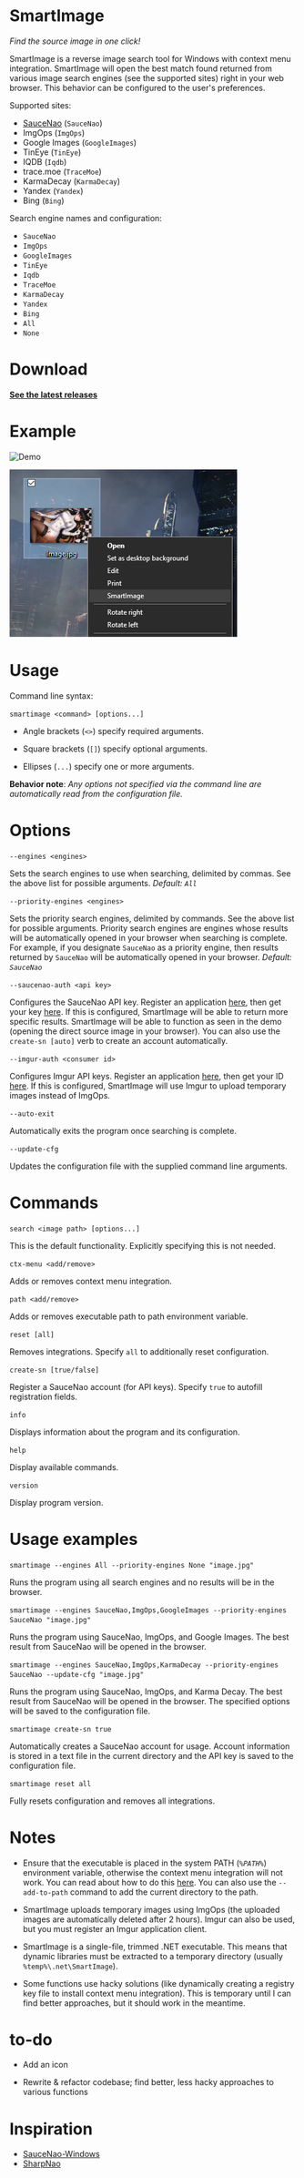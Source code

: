 # SmartImage

*Find the source image in one click!*

SmartImage is a reverse image search tool for Windows with context menu integration. SmartImage will open the best match found returned from various image search engines (see the supported sites) right in your web browser. This behavior can be configured to the user's preferences.

Supported sites:

- [SauceNao](https://saucenao.com/) (`SauceNao`)
- ImgOps (`ImgOps`)
- Google Images (`GoogleImages`)
- TinEye (`TinEye`)
- IQDB (`Iqdb`)
- trace.moe (`TraceMoe`)
- KarmaDecay (`KarmaDecay`)
- Yandex (`Yandex`)
- Bing (`Bing`)

Search engine names and configuration:

- `SauceNao`
- `ImgOps`
- `GoogleImages`
- `TinEye`
- `Iqdb`
- `TraceMoe`
- `KarmaDecay`
- `Yandex`
- `Bing`
- `All`
- `None`

# Download

**[See the latest releases](https://github.com/Decimation/SmartImage/releases)**

# Example

![Demo](https://github.com/Decimation/SmartImage/raw/master/Demo.gif)

![Context menu image](https://github.com/Decimation/SmartImage/blob/master/Context%20menu%20integration.png)


# Usage

Command line syntax:

`smartimage <command> [options...]`

- Angle brackets (`<>`) specify required arguments.

- Square brackets (`[]`) specify optional arguments. 

- Ellipses (`...`) specify one or more arguments.

**Behavior note**: *Any options not specified via the command line are automatically read from the configuration file.*

# Options

`--engines <engines>`

Sets the search engines to use when searching, delimited by commas. See the above list for possible arguments. 
*Default: `All`*

`--priority-engines <engines>`

Sets the priority search engines, delimited by commands. See the above list for possible arguments. Priority search engines are engines whose results will be automatically opened in your browser when searching is complete. For example, if you designate `SauceNao` as a priority engine, then results returned by
`SauceNao` will be automatically opened in your browser. *Default: `SauceNao`*

`--saucenao-auth <api key>`

Configures the SauceNao API key. Register an application [here](https://saucenao.com/user.php), then get your key [here](https://saucenao.com/user.php?page=search-api). If this is configured, SmartImage will be able to return more specific results. SmartImage will be able to function as seen in the demo (opening the direct source image in your browser). You can also use the
`create-sn [auto]` verb to create an account automatically. 

`--imgur-auth <consumer id>`

Configures Imgur API keys. Register an application [here](https://api.imgur.com/oauth2/addclient), then get your ID [here](https://imgur.com/account/settings/apps). If this is configured, SmartImage will use Imgur to upload temporary images instead of ImgOps.

`--auto-exit`

Automatically exits the program once searching is complete.

`--update-cfg`

Updates the configuration file with the supplied command line arguments.



# Commands

`search <image path> [options...]`

This is the default functionality. Explicitly specifying this is not needed.

`ctx-menu <add/remove>`

Adds or removes context menu integration.

`path <add/remove>`

Adds or removes executable path to path environment variable.

`reset [all]`

Removes integrations. Specify `all` to additionally reset configuration.

`create-sn [true/false]`

Register a SauceNao account (for API keys). Specify `true` to autofill registration fields.

`info`

Displays information about the program and its configuration.

`help`

Display available commands.

`version`

Display program version.

# Usage examples

`smartimage --engines All --priority-engines None "image.jpg"`

Runs the program using all search engines and no results will be in the browser.

`smartimage --engines SauceNao,ImgOps,GoogleImages --priority-engines SauceNao "image.jpg"`

Runs the program using SauceNao, ImgOps, and Google Images. The best result from SauceNao will be opened in the browser.

`smartimage --engines SauceNao,ImgOps,KarmaDecay --priority-engines SauceNao --update-cfg "image.jpg"`

Runs the program using SauceNao, ImgOps, and Karma Decay. The best result from SauceNao will be opened in the browser.
The specified options will be saved to the configuration file.

`smartimage create-sn true`

Automatically creates a SauceNao account for usage. Account information is stored in a text file in the current directory and the
API key is saved to the configuration file.

`smartimage reset all`

Fully resets configuration and removes all integrations.

# Notes

- Ensure that the executable is placed in the system PATH (*`%PATH%`*) environment variable, otherwise the context menu integration will not work. You can read about how to do this [here](https://superuser.com/questions/949560/how-do-i-set-system-environment-variables-in-windows-10). You can also use the `--add-to-path` command to add the current directory to the path.

- SmartImage uploads temporary images using ImgOps (the uploaded images are automatically deleted after 2 hours). Imgur can also be used, but you must register an Imgur application client.

- SmartImage is a single-file, trimmed .NET executable. This means that dynamic libraries must be extracted to a temporary directory
(usually `%temp%\.net\SmartImage`).

- Some functions use hacky solutions (like dynamically creating a registry key file to install context menu integration). This is temporary until I can find better approaches, but it should work in the meantime.

# to-do

- Add an icon

- Rewrite & refactor codebase; find better, less hacky approaches to various functions

# Inspiration

- [SauceNao-Windows](https://github.com/RoxasShadow/SauceNao-Windows)
- [SharpNao](https://github.com/Lazrius/SharpNao)
